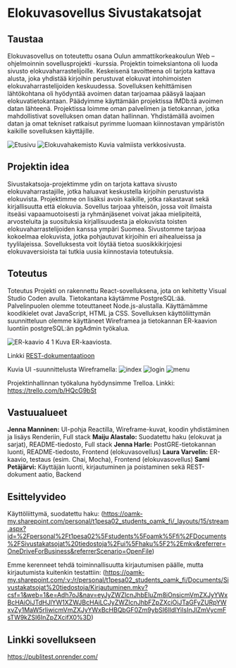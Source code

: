 # Elokuvasovellus Sivustakatsojat

## Taustaa
Elokuvasovellus on toteutettu osana Oulun ammattikorkeakoulun Web –ohjelmoinnin sovellusprojekti -kurssia. Projektin toimeksiantona oli luoda sivusto elokuvaharrastelijoille. Keskeisenä tavoitteena oli tarjota kattava alusta, joka yhdistää kirjoihin perustuvat elokuvat intohimoisten elokuvaharrastelijoiden keskuudessa. Sovelluksen kehittämisen lähtökohtana oli hyödyntää avoimen datan tarjoamaa pääsyä laajaan elokuvatietokantaan. Päädyimme käyttämään projektissa IMDb:tä avoimen datan lähteenä.
Projektissa loimme oman palvelimen ja tietokannan, jotka mahdollistivat sovelluksen oman datan hallinnan. Yhdistämällä avoimen datan ja omat tekniset ratkaisut pyrimme luomaan kiinnostavan ympäristön kaikille sovelluksen käyttäjille. 

![Etusivu](https://github.com/TVT23-25/Group_25/assets/149469582/fbece768-6672-4387-80e6-90eeeebf9a84)
![Elokuvahakemisto](https://github.com/TVT23-25/Group_25/assets/149469582/ec44ba44-10bc-447f-acd0-931bb38c31a7)
Kuvia valmiista verkkosivusta.


## Projektin idea

Sivustakatsoja-projektimme ydin on tarjota kattava sivusto elokuvaharrastajille, jotka haluavat keskustella kirjoihin perustuvista elokuvista. Projektimme on lisäksi avoin kaikille, jotka rakastavat sekä kirjallisuutta että elokuvia. Sovellus tarjoaa yhteisön, jossa voit ilmaista itseäsi vapaamuotoisesti ja ryhmänjäsenet voivat jakaa mielipiteitä, arvosteluita ja suosituksia kirjallisuudesta ja elokuvista toisten elokuvaharrastelijoiden kanssa ympäri Suomea.
Sivustomme tarjoaa kokoelmaa elokuvista, jotka pohjautuvat kirjoihin eri aihealueissa ja tyylilajeissa. Sovelluksesta voit löytää tietoa suosikkikirjojesi elokuvaversioista tai tutkia uusia kiinnostavia toteutuksia.

## Toteutus

Toteutus
Projekti on rakennettu React-sovelluksena, jota on kehitetty Visual Studio Coden avulla. Tietokantana käytämme PostgreSQL:ää. Palvelinpuolen olemme toteuttaneet Node.js-alustalla.
Käyttämämme koodikielet ovat JavaScript, HTML ja CSS. Sovelluksen käyttöliittymän suunnitteluun olemme käyttäneet Wireframea ja tietokannan ER-kaavion luontiin postgreSQL:än pgAdmin työkalua. 

![ER-kaavio 4 1](https://github.com/TVT23-25/Group_25/assets/149469582/ea76b9eb-6261-41cc-ab26-66a0cacdd212)
Kuva ER-kaaviosta.

Linkki [REST-dokumentaatioon](https://documenter.getpostman.com/view/34667260/2sA3JFB4Wi)

Kuvia UI -suunnittelusta Wireframella:
![index](https://github.com/TVT23-25/Group_25/assets/145854303/e3722987-4a86-482a-8439-4d223efd3d19)
![login](https://github.com/TVT23-25/Group_25/assets/145854303/fdf19127-34a8-4e4a-8aeb-826c3e4b12d7)
![menu](https://github.com/TVT23-25/Group_25/assets/145854303/d0278178-0043-47ad-9534-b92d87a3e034)

Projektinhallinnan työkaluna hyödynsimme Trelloa.
Linkki: https://trello.com/b/HQcG9bSt
 
## Vastuualueet

**Jenna Manninen:** UI-pohja Reactilla, Wireframe-kuvat, koodin yhdistäminen ja lisäys Renderiin, Full stack
**Maiju Alastalo:**	Suodatettu haku (elokuvat ja sarjat), README-tiedosto, Full stack
**Jenna Harle:**	PostGRE-tietokannan luonti, README-tiedosto, Frontend (elokuvasovellus)
**Laura Varvelin:**	ER-kaavio, testaus (esim. Chai, Mocha), Frontend (elokuvasovellus)
**Sami Petäjärvi:**	Käyttäjän luonti, kirjautuminen ja poistaminen sekä REST-dokument
aatio, Backend



## Esittelyvideo
Käyttöliittymä, suodatettu haku:
(https://oamk-my.sharepoint.com/personal/t1pesa02_students_oamk_fi/_layouts/15/stream.aspx?id=%2Fpersonal%2Ft1pesa02%5Fstudents%5Foamk%5Ffi%2FDocuments%2FSivustakatsojat%20tiedostoja%2Fui%5Fhaku%5F2%2Emkv&referrer=OneDriveForBusiness&referrerScenario=OpenFile)

Emme kerenneet tehdä toiminnallisuutta kirjautumisen päälle, mutta kirjautumista kuitenkin testattiin:
(https://oamk-my.sharepoint.com/:v:/r/personal/t1pesa02_students_oamk_fi/Documents/Sivustakatsojat%20tiedostoja/Kirjautuminen.mkv?csf=1&web=1&e=Adh7oJ&nav=eyJyZWZlcnJhbEluZm8iOnsicmVmZXJyYWxBcHAiOiJTdHJlYW1XZWJBcHAiLCJyZWZlcnJhbFZpZXciOiJTaGFyZURpYWxvZy1MaW5rIiwicmVmZXJyYWxBcHBQbGF0Zm9ybSI6IldlYiIsInJlZmVycmFsTW9kZSI6InZpZXcifX0%3D)


## Linkki sovellukseen 
https://publitest.onrender.com/

